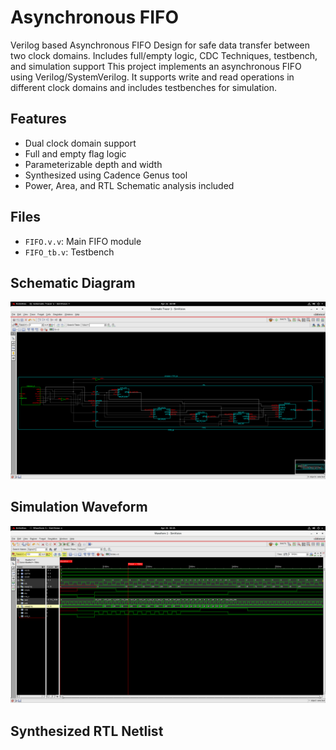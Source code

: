# Asynchronous FIFO
Verilog based Asynchronous FIFO Design for safe data transfer between two clock domains. Includes full/empty logic, CDC Techniques, testbench, and simulation support
This project implements an asynchronous FIFO using Verilog/SystemVerilog. It supports write and read operations in different clock domains and includes testbenches for simulation.

## Features
- Dual clock domain support
- Full and empty flag logic
- Parameterizable depth and width
- Synthesized using Cadence Genus tool
- Power, Area, and RTL Schematic analysis included

## Files
- `FIFO.v.v`: Main FIFO module
- `FIFO_tb.v`: Testbench

##  Schematic Diagram

![Schematic diagram](images/Schematic_diagram.png)

##  Simulation Waveform

![RTL Simation](images/Simulation_waveform.png)

##  Synthesized RTL Netlist

